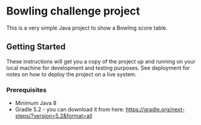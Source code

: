 # Bowling challenge project

This is a very simple Java project to show a Bowling score table.

## Getting Started

These instructions will get you a copy of the project up and running on your local machine for development and testing purposes. See deployment for notes on how to deploy the project on a live system.

### Prerequisites

* Minimum Java 8
* Gradle 5.2 - you can download it from here: https://gradle.org/next-steps/?version=5.2&format=all



